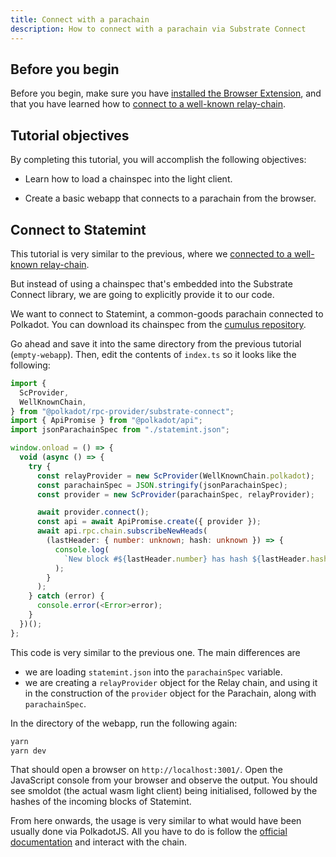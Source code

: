 ```yaml
---
title: Connect with a parachain
description: How to connect with a parachain via Substrate Connect
---
```


## Before you begin

Before you begin, make sure you have [installed the Browser Extension](/tutorials/light-clients/browser-extension/), and that you have learned how to [connect to a well-known relay-chain](/tutorials/light-client/well-known-relay/).

## Tutorial objectives

By completing this tutorial, you will accomplish the following objectives:

- Learn how to load a chainspec into the light client.

- Create a basic webapp that connects to a parachain from the browser.

## Connect to Statemint

This tutorial is very similar to the previous, where we [connected to a well-known relay-chain](/tutorials/light-client/well-known-relay/).

But instead of using a chainspec that's embedded into the Substrate Connect library, we are going to explicitly provide it to our code.

We want to connect to Statemint, a common-goods parachain connected to Polkadot. You can download its chainspec from the [cumulus repository](https://github.com/paritytech/cumulus/blob/master/parachains/chain-specs/statemint.json).

Go ahead and save it into the same directory from the previous tutorial (`empty-webapp`). Then, edit the contents of `index.ts` so it looks like the following:
```typescript
import {
  ScProvider,
  WellKnownChain,
} from "@polkadot/rpc-provider/substrate-connect";
import { ApiPromise } from "@polkadot/api";
import jsonParachainSpec from "./statemint.json";

window.onload = () => {
  void (async () => {
    try {
      const relayProvider = new ScProvider(WellKnownChain.polkadot);
      const parachainSpec = JSON.stringify(jsonParachainSpec);
      const provider = new ScProvider(parachainSpec, relayProvider);

      await provider.connect();
      const api = await ApiPromise.create({ provider });
      await api.rpc.chain.subscribeNewHeads(
        (lastHeader: { number: unknown; hash: unknown }) => {
          console.log(
            `New block #${lastHeader.number} has hash ${lastHeader.hash}`
          );
        }
      );
    } catch (error) {
      console.error(<Error>error);
    }
  })();
};
```

This code is very similar to the previous one. The main differences are
- we are loading `statemint.json` into the `parachainSpec` variable.
- we are creating a `relayProvider` object for the Relay chain, and using it in the construction of the `provider` object for the Parachain, along with `parachainSpec`.

In the directory of the webapp, run the following again:

```bash
yarn
yarn dev
```

That should open a browser on `http://localhost:3001/`. Open the JavaScript console from your browser and observe the output. You should see smoldot (the actual wasm light client) being initialised, followed by the hashes of the incoming blocks of Statemint.

From here onwards, the usage is very similar to what would have been usually done via PolkadotJS. All you have to do is follow the [official documentation](https://polkadot.js.org/docs/) and interact with the chain.

